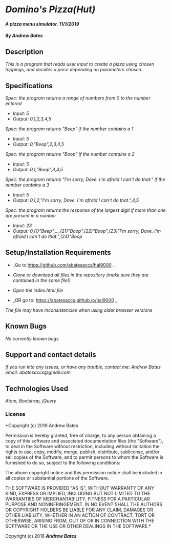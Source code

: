 # _Domino's Pizza(Hut)_

#### _A pizza menu simulator. 11/1/2019_

#### By _**Andrew Bates**_

## Description

_This is a program that reads user input to create a pizza using chosen toppings, and decides a price depending on parameters chosen._

## Specifications

_Spec: the program returns a range of numbers from 0 to the number entered_
  * _Input: 5_
  * _Output: 0,1,2,3,4,5_

_Spec: the program returns "Beep" if the number contains a 1_
  * _Input: 5_
  * _Output: 0,"Beep",2,3,4,5_

_Spec: the program returns "Boop" if the number contains a 2_
  * _Input: 5_
  * _Output: 0,1,"Boop",3,4,5_

_Spec: the program returns "I'm sorry, Dave. I'm afraid I can't do that." if the number contains a 3_
  * _Input: 5_
  * _Output: 0,1,2,"I'm sorry, Dave. I'm afraid I can't do that.",4,5_

_Spec: the program returns the response of the largest digit if more than one are present in a number_
  * _Input: 23_
  * _Output: 0,(1)"Beep",...,(21)"Boop",(22)"Boop",(23)"I'm sorry, Dave. I'm afraid I can't do that.",(24)"Boop_

## Setup/Installation Requirements

* _Go to https://github.com/abatesaccs/hal9000 _
* _Clone or download all files in the repository (make sure they are contained in the same file!)_
* _Open the index.html file_

* _OR go to: https://abatesaccs.github.io/hal9000 _

_The file may have inconsistencies when using older browser versions_

## Known Bugs

_No currently known bugs_

## Support and contact details

_If you run into any issues, or have any trouble, contact me:
 Andrew Bates
 email: abatesaccs@gmail.com_

## Technologies Used

_Atom, Bootstrap, jQuery_

### License

*Copyright (c) 2019 Andrew Bates

Permission is hereby granted, free of charge, to any person obtaining a copy
of this software and associated documentation files (the "Software"), to deal
in the Software without restriction, including without limitation the rights
to use, copy, modify, merge, publish, distribute, sublicense, and/or sell
copies of the Software, and to permit persons to whom the Software is
furnished to do so, subject to the following conditions:

The above copyright notice and this permission notice shall be included in all
copies or substantial portions of the Software.

THE SOFTWARE IS PROVIDED "AS IS", WITHOUT WARRANTY OF ANY KIND, EXPRESS OR
IMPLIED, INCLUDING BUT NOT LIMITED TO THE WARRANTIES OF MERCHANTABILITY,
FITNESS FOR A PARTICULAR PURPOSE AND NONINFRINGEMENT. IN NO EVENT SHALL THE
AUTHORS OR COPYRIGHT HOLDERS BE LIABLE FOR ANY CLAIM, DAMAGES OR OTHER
LIABILITY, WHETHER IN AN ACTION OF CONTRACT, TORT OR OTHERWISE, ARISING FROM,
OUT OF OR IN CONNECTION WITH THE SOFTWARE OR THE USE OR OTHER DEALINGS IN THE
SOFTWARE.*

Copyright (c) 2016 **_Andrew Bates_**

